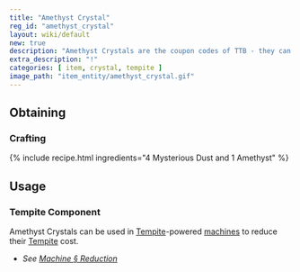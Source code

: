 ```yaml
---
title: "Amethyst Crystal"
reg_id: "amethyst_crystal"
layout: wiki/default
new: true
description: "Amethyst Crystals are the coupon codes of TTB - they can be used to reduce the Tempite cost of machines"
extra_description: "!"
categories: [ item, crystal, tempite ]
image_path: "item_entity/amethyst_crystal.gif"
---
```


## Obtaining
### Crafting
{% include recipe.html ingredients="4 Mysterious Dust and 1 Amethyst" %}

## Usage
### Tempite Component
Amethyst Crystals can be used in [Tempite](/wiki/Tempite)-powered [machines](/wiki/Machine) to reduce their [Tempite](/wiki/Tempite) cost.
- *See [Machine § Reduction](/wiki/Machine#reduction)*
